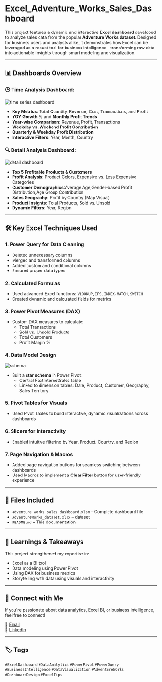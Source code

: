 # Excel_Adventure_Works_Sales_Dashboard

This project features a dynamic and interactive **Excel dashboard** developed to analyze sales data from the popular **Adventure Works dataset**. Designed for business users and analysts alike, it demonstrates how Excel can be leveraged as a robust tool for business intelligence—transforming raw data into actionable insights through smart modeling and visualization.

---

## 📊 Dashboards Overview
### 🕒 Time Analysis Dashboard:
![time series dashboard](https://github.com/user-attachments/assets/2b573f0c-367d-497c-827c-9ef48bebe70f)

- **Key Metrics**: Total Quantity, Revenue, Cost, Transactions, and Profit
- **YOY Growth %** and **Monthly Profit Trends**
- **Year-wise Comparison**: Revenue, Profit, Transactions
- **Weekday vs. Weekend Profit Contribution**
- **Quarterly & Weekday Profit Distribution**
- **Interactive Filters**: Year, Month, Country

### 🔍 Detail Analysis Dashboard:
![detail dashboard](https://github.com/user-attachments/assets/9c5c49c7-699e-4e83-8012-15e47bb93e5e)

- **Top 5 Profitable Products & Customers**
- **Profit Analysis**: Product Colors, Expensive vs. Less Expensive Categories
- **Customer Demographics**:Average Age,Gender-based Profit Distribution,Age Group Contribution
- **Sales Geography**: Profit by Country (Map Visual)
- **Product Insights**: Total Products, Sold vs. Unsold
- **Dynamic Filters**: Year, Region

---

## 🛠️ Key Excel Techniques Used

### 1. Power Query for Data Cleaning
- Deleted unnecessary columns
- Merged and transformed columns
- Added custom and conditional columns
- Ensured proper data types

### 2. Calculated Formulas
- Used advanced Excel functions: `VLOOKUP`, `IFS`, `INDEX-MATCH`, `SWITCH`
- Created dynamic and calculated fields for metrics

### 3. Power Pivot Measures (DAX)
- Custom DAX measures to calculate:
  - Total Transactions
  - Sold vs. Unsold Products
  - Total Customers
  - Profit Margin %

### 4. Data Model Design
![schema](https://github.com/user-attachments/assets/9ba244b6-ca5c-419e-90fa-e18f82198be5)

- Built a **star schema** in Power Pivot:
  - Central FactInternetSales table
  - Linked to dimension tables: Date, Product, Customer, Geography, Sales Territory

### 5. Pivot Tables for Visuals
- Used Pivot Tables to build interactive, dynamic visualizations across dashboards

### 6. Slicers for Interactivity
- Enabled intuitive filtering by Year, Product, Country, and Region

### 7. Page Navigation & Macros
- Added page navigation buttons for seamless switching between dashboards
- Used Macros to implement a **Clear Filter** button for user-friendly experience

---

## 📁 Files Included
- `adventure works sales dashboard.xlsm` – Complete dashboard file
- `AdventureWorks_dataset.xlsx` – dataset
- `README.md` – This documentation

---

## 📌 Learnings & Takeaways
This project strengthened my expertise in:
- Excel as a BI tool
- Data modeling using Power Pivot
- Using DAX for business metrics
- Storytelling with data using visuals and interactivity

---

## 🔗 Connect with Me

If you're passionate about data analytics, Excel BI, or business intelligence, feel free to connect!

📧 [Email](mailto:sathyaprakashkotte22@gmail.com)  
💼 [LinkedIn](https://www.linkedin.com/public-profile/settings?lipi=urn%3Ali%3Apage%3Ad_flagship3_profile_self_edit_contact-info%3Bsvwkv5B5T5GkGvBXct8rsA%3D%3D)  

---

## 🏷️ Tags

`#ExcelDashboard` `#DataAnalytics` `#PowerPivot` `#PowerQuery` `#BusinessIntelligence` `#DataVisualization` `#AdventureWorks` `#DashboardDesign` `#ExcelTips`
